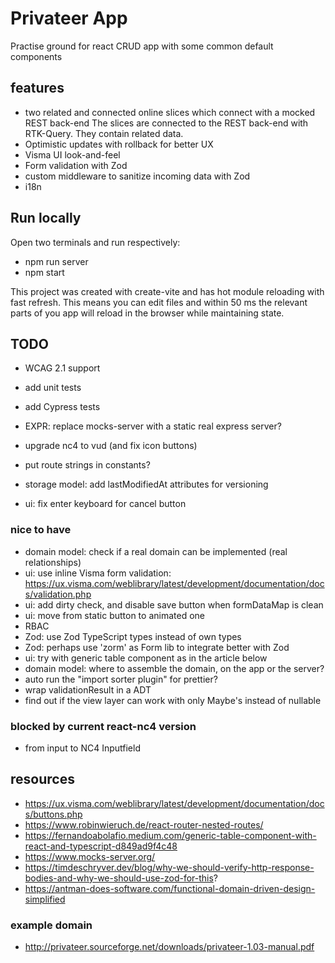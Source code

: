 # Privateer App

Practise ground for react CRUD app with some common default components

## features

- two related and connected online slices which connect with a mocked REST back-end
  The slices are connected to the REST back-end with RTK-Query. They contain related data.
- Optimistic updates with rollback for better UX
- Visma UI look-and-feel
- Form validation with Zod
- custom middleware to sanitize incoming data with Zod
- i18n

## Run locally

Open two terminals and run respectively:

- npm run server
- npm start

This project was created with create-vite and has hot module reloading with fast refresh.
This means you can edit files and within 50 ms the relevant parts of you app will reload
in the browser while maintaining state.

## TODO

- WCAG 2.1 support
- add unit tests
- add Cypress tests
- EXPR: replace mocks-server with a static real express server?

- upgrade nc4 to vud (and fix icon buttons)
- put route strings in constants?
- storage model: add lastModifiedAt attributes for versioning

- ui: fix enter keyboard for cancel button

### nice to have

- domain model: check if a real domain can be implemented (real relationships)
- ui: use inline Visma form validation: https://ux.visma.com/weblibrary/latest/development/documentation/docs/validation.php
- ui: add dirty check, and disable save button when formDataMap is clean
- ui: move from static button to animated one
- RBAC
- Zod: use Zod TypeScript types instead of own types
- Zod: perhaps use 'zorm' as Form lib to integrate better with Zod
- ui: try with generic table component as in the article below
- domain model: where to assemble the domain, on the app or the server?
- auto run the "import sorter plugin" for prettier?
- wrap validationResult in a ADT
- find out if the view layer can work with only Maybe's instead of nullable

### blocked by current react-nc4 version

- from input to NC4 Inputfield

## resources

- https://ux.visma.com/weblibrary/latest/development/documentation/docs/buttons.php
- https://www.robinwieruch.de/react-router-nested-routes/
- https://fernandoabolafio.medium.com/generic-table-component-with-react-and-typescript-d849ad9f4c48
- https://www.mocks-server.org/
- https://timdeschryver.dev/blog/why-we-should-verify-http-response-bodies-and-why-we-should-use-zod-for-this?
- https://antman-does-software.com/functional-domain-driven-design-simplified

### example domain

- http://privateer.sourceforge.net/downloads/privateer-1.03-manual.pdf
